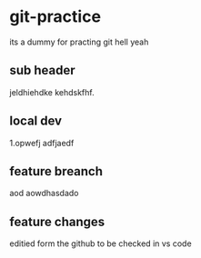 # git-practice
its a dummy for practing git  hell yeah 
## sub header
 jeldhiehdke kehdskfhf.
 ## local dev 
 1.opwefj adfjaedf 
## feature breanch
aod aowdhasdado
## feature changes
editied form the github to be checked in vs code
